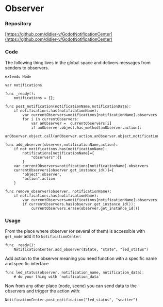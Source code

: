 # Observer

### Repository

[https://github.com/didier-v/GodotNotificationCenter](https://github.com/didier-v/GodotNotificationCenter)

### Code

The following thing lives in the global space and delivers messages from senders to observers.

```gdscript
extends Node

var notifications

func _ready():
	notifications = {};

func post_notification(notificationName,notificationData):
	if notifications.has(notificationName):
		var currentObservers=notifications[notificationName].observers
		for i in currentObservers:
			var anObserver =  currentObservers[i]
			if anObserver.object.has_method(anObserver.action):
				anObserver.object.call(anObserver.action,anObserver.object,notificationName,notificationData)

func add_observer(observer,notificationName,action):
	if not notifications.has(notificationName):
		notifications[notificationName]={
			"observers":{}
		}
	var currentObservers=notifications[notificationName].observers
	currentObservers[observer.get_instance_id()]={
		"object":observer,
		"action":action
	}

func remove_observer(observer, notificationName):
	if notifications.has(notificationName):
		var currentObservers=notifications[notificationName].observers
		if currentObservers.has(observer.get_instance_id()):
			currentObservers.erase(observer.get_instance_id())

```

### Usage

From the place where observer (or several of them) is accessible with `get_node` add it to `NotificationCenter`:

```gdscript
func _ready():
	NotificationCenter.add_observer($State, "state", "led_status")
```

Add action to the observer meaning you need function with a specific name and specific interface

```gdscript
func led_status(observer, notification_name, notification_data):
	# do your thing with `notification_data`
```

Now from any other place (node, scene) you can send data to the observers and trigger the action with:

```gdscript
NotificationCenter.post_notification("led_status", "scatter")
```
